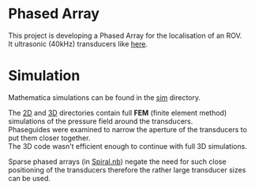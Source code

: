 # Phased Array
This project is developing a Phased Array for the localisation of an ROV.\
It ultrasonic (40kHz) transducers like [here](https://www.aliexpress.com/item/32294219722.html?gatewayAdapt=glo2deu&spm=a2g0o.9042311.0.0.51394c4dT7BWEK).

# Simulation
Mathematica simulations can be found in the [sim](./sim/) directory. 

The [2D](./sim/2D/) and [3D](./sim/3D/) directories contain full **FEM** (finite element method) simulations of the pressure field around the transducers.\
Phaseguides were examined to narrow the aperture of the transducers to put them closer together.\
The 3D code wasn't efficient enough to continue with full 3D simulations.

Sparse phased arrays (in [Spiral.nb](./sim/PhasedArray_Spiral.nb)) negate the need for such close positioning of the transducers therefore the rather large transducer sizes can be used.